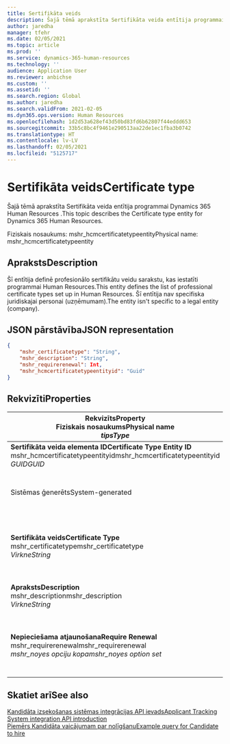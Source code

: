 ```yaml
---
title: Sertifikāta veids
description: Šajā tēmā aprakstīta Sertifikāta veida entītija programmai Dynamics 365 Human Resources .
author: jaredha
manager: tfehr
ms.date: 02/05/2021
ms.topic: article
ms.prod: ''
ms.service: dynamics-365-human-resources
ms.technology: ''
audience: Application User
ms.reviewer: anbichse
ms.custom: ''
ms.assetid: ''
ms.search.region: Global
ms.author: jaredha
ms.search.validFrom: 2021-02-05
ms.dyn365.ops.version: Human Resources
ms.openlocfilehash: 1d2d53a628ef43d50bd83fd6b62807f44eddd653
ms.sourcegitcommit: 33b5c8bc4f9461e290513aa22de1ec1fba3b0742
ms.translationtype: HT
ms.contentlocale: lv-LV
ms.lasthandoff: 02/05/2021
ms.locfileid: "5125717"
---
```

# <a name="certificate-type"></a><span data-ttu-id="2736d-103">Sertifikāta veids</span><span class="sxs-lookup"><span data-stu-id="2736d-103">Certificate type</span></span>

<span data-ttu-id="2736d-104">Šajā tēmā aprakstīta Sertifikāta veida entītija programmai Dynamics 365 Human Resources .</span><span class="sxs-lookup"><span data-stu-id="2736d-104">This topic describes the Certificate type entity for Dynamics 365 Human Resources.</span></span>

<span data-ttu-id="2736d-105">Fiziskais nosaukums: mshr_hcmcertificatetypeentity</span><span class="sxs-lookup"><span data-stu-id="2736d-105">Physical name: mshr_hcmcertificatetypeentity</span></span>

## <a name="description"></a><span data-ttu-id="2736d-106">Apraksts</span><span class="sxs-lookup"><span data-stu-id="2736d-106">Description</span></span>

<span data-ttu-id="2736d-107">Šī entītija definē profesionālo sertifikātu veidu sarakstu, kas iestatīti programmai Human Resources.</span><span class="sxs-lookup"><span data-stu-id="2736d-107">This entity defines the list of professional certificate types set up in Human Resources.</span></span> <span data-ttu-id="2736d-108">Šī entītija nav specifiska juridiskajai personai (uzņēmumam).</span><span class="sxs-lookup"><span data-stu-id="2736d-108">The entity isn't specific to a legal entity (company).</span></span>

## <a name="json-representation"></a><span data-ttu-id="2736d-109">JSON pārstāvība</span><span class="sxs-lookup"><span data-stu-id="2736d-109">JSON representation</span></span>

```json
{
    "mshr_certificatetype": "String",
    "mshr_description": "String",
    "mshr_requirerenewal": Int,
    "mshr_hcmcertificatetypeentityid": "Guid"
}
```

## <a name="properties"></a><span data-ttu-id="2736d-110">Rekvizīti</span><span class="sxs-lookup"><span data-stu-id="2736d-110">Properties</span></span>

| <span data-ttu-id="2736d-111">Rekvizīts</span><span class="sxs-lookup"><span data-stu-id="2736d-111">Property</span></span><br><span data-ttu-id="2736d-112">**Fiziskais nosaukums**</span><span class="sxs-lookup"><span data-stu-id="2736d-112">**Physical name**</span></span><br><span data-ttu-id="2736d-113">**_tips_**</span><span class="sxs-lookup"><span data-stu-id="2736d-113">**_Type_**</span></span> | <span data-ttu-id="2736d-114">Izmantot</span><span class="sxs-lookup"><span data-stu-id="2736d-114">Use</span></span> | <span data-ttu-id="2736d-115">Apraksts</span><span class="sxs-lookup"><span data-stu-id="2736d-115">Description</span></span> |
| --- | --- | --- |
| <span data-ttu-id="2736d-116">**Sertifikāta veida elementa ID**</span><span class="sxs-lookup"><span data-stu-id="2736d-116">**Certificate Type Entity ID**</span></span><br><span data-ttu-id="2736d-117">mshr_hcmcertificatetypeentityid</span><span class="sxs-lookup"><span data-stu-id="2736d-117">mshr_hcmcertificatetypeentityid</span></span><br><span data-ttu-id="2736d-118">*GUID*</span><span class="sxs-lookup"><span data-stu-id="2736d-118">*GUID*</span></span> | <span data-ttu-id="2736d-119">Tikai lasāms</span><span class="sxs-lookup"><span data-stu-id="2736d-119">Read-only</span></span><br><span data-ttu-id="2736d-120">Obligāts</span><span class="sxs-lookup"><span data-stu-id="2736d-120">Required</span></span> 
<span data-ttu-id="2736d-121">Sistēmas ģenerēts</span><span class="sxs-lookup"><span data-stu-id="2736d-121">System-generated</span></span> | <span data-ttu-id="2736d-122">Unikāls sertifikāta veida primārais identifikators.</span><span class="sxs-lookup"><span data-stu-id="2736d-122">Unique primary identifier for the certificate type.</span></span> |
| <span data-ttu-id="2736d-123">**Sertifikāta veids**</span><span class="sxs-lookup"><span data-stu-id="2736d-123">**Certificate Type**</span></span><br><span data-ttu-id="2736d-124">mshr_certificatetype</span><span class="sxs-lookup"><span data-stu-id="2736d-124">mshr_certificatetype</span></span><br><span data-ttu-id="2736d-125">*Virkne*</span><span class="sxs-lookup"><span data-stu-id="2736d-125">*String*</span></span> | <span data-ttu-id="2736d-126">Lasīt/rakstīt</span><span class="sxs-lookup"><span data-stu-id="2736d-126">Read/write</span></span><br><span data-ttu-id="2736d-127">Obligāts</span><span class="sxs-lookup"><span data-stu-id="2736d-127">Required</span></span> | <span data-ttu-id="2736d-128">Unikāls sertifikāta veida lietotājam lasāms identifikators.</span><span class="sxs-lookup"><span data-stu-id="2736d-128">Unique user-readable identifier for the certificate type.</span></span> |
| <span data-ttu-id="2736d-129">**Apraksts**</span><span class="sxs-lookup"><span data-stu-id="2736d-129">**Description**</span></span><br><span data-ttu-id="2736d-130">mshr_description</span><span class="sxs-lookup"><span data-stu-id="2736d-130">mshr_description</span></span><br><span data-ttu-id="2736d-131">*Virkne*</span><span class="sxs-lookup"><span data-stu-id="2736d-131">*String*</span></span> | <span data-ttu-id="2736d-132">Lasīt/rakstīt</span><span class="sxs-lookup"><span data-stu-id="2736d-132">Read/write</span></span><br><span data-ttu-id="2736d-133">Obligāts</span><span class="sxs-lookup"><span data-stu-id="2736d-133">Required</span></span> | <span data-ttu-id="2736d-134">Sertifikāta veida apraksts.</span><span class="sxs-lookup"><span data-stu-id="2736d-134">Description of the certificate type.</span></span> |
| <span data-ttu-id="2736d-135">**Nepieciešama atjaunošana**</span><span class="sxs-lookup"><span data-stu-id="2736d-135">**Require Renewal**</span></span><br><span data-ttu-id="2736d-136">mshr_requirerenewal</span><span class="sxs-lookup"><span data-stu-id="2736d-136">mshr_requirerenewal</span></span><br><span data-ttu-id="2736d-137">*mshr_noyes opciju kopa*</span><span class="sxs-lookup"><span data-stu-id="2736d-137">*mshr_noyes option set*</span></span> | <span data-ttu-id="2736d-138">Lasīt/rakstīt</span><span class="sxs-lookup"><span data-stu-id="2736d-138">Read/write</span></span><br><span data-ttu-id="2736d-139">Neobligāti</span><span class="sxs-lookup"><span data-stu-id="2736d-139">Optional</span></span> | <span data-ttu-id="2736d-140">Norāda, vai sertifikātam ir nepieciešama atjaunošana.</span><span class="sxs-lookup"><span data-stu-id="2736d-140">Indicates whether renewal is required for the certificate.</span></span> |

## <a name="see-also"></a><span data-ttu-id="2736d-141">Skatiet arī</span><span class="sxs-lookup"><span data-stu-id="2736d-141">See also</span></span>

[<span data-ttu-id="2736d-142">Kandidāta izsekošanas sistēmas integrācijas API ievads</span><span class="sxs-lookup"><span data-stu-id="2736d-142">Applicant Tracking System integration API introduction</span></span>](hr-admin-integration-ats-api-introduction.md)<br>
[<span data-ttu-id="2736d-143">Piemērs Kandidāta vaicājumam par nolīgšanu</span><span class="sxs-lookup"><span data-stu-id="2736d-143">Example query for Candidate to hire</span></span>](hr-admin-integration-ats-api-candidate-to-hire-example-query.md)

